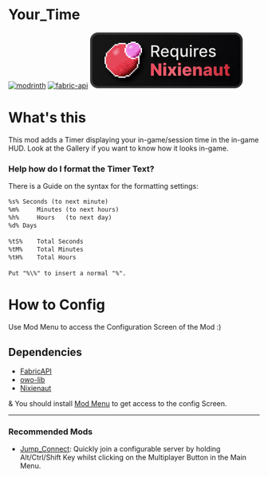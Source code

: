 # Your_Time
[![modrinth](https://cdn.jsdelivr.net/npm/@intergrav/devins-badges@3/assets/cozy/available/modrinth_vector.svg)](https://modrinth.com/mod/your_time)
[![fabric-api](https://cdn.jsdelivr.net/npm/@intergrav/devins-badges@3/assets/cozy/requires/fabric-api_vector.svg)](https://modrinth.com/mod/fabric-api)
[![Nixienaut](https://raw.githubusercontent.com/rotgruengelb/some-badges/ebcfc6fc0582553133fa0e89150cd99dc57e8ffd/Nixienaut/cozy_vector.svg)](https://modrinth.com/mod/Nixienaut)

# What's this
This mod adds a Timer displaying your in-game/session time in the in-game HUD. Look at the Gallery if you want to know how it looks in-game.

### Help how do I format the Timer Text?
There is a Guide on the syntax for the formatting settings:
```
%s%	Seconds (to next minute)
%m% 	Minutes (to next hours)
%h% 	Hours   (to next day)
%d%	Days

%tS%	Total Seconds
%tM%	Total Minutes
%tH%	Total Hours

Put "%\%" to insert a normal "%".
```

# How to Config
Use Mod Menu to access the Configuration Screen of the Mod :)

## Dependencies
- [FabricAPI](https://modrinth.com/mod/fabric-api)
- [owo-lib](https://modrinth.com/mod/owo-lib)
- [Nixienaut](https://modrinth.com/mod/Nixienaut)

& You should install [Mod Menu](https://modrinth.com/mod/modmenu) to get access to the config Screen.

---

### Recommended Mods
- [Jump_Connect](https://modrinth.com/mod/jump_connect): Quickly join a configurable server by holding Alt/Ctrl/Shift Key whilst clicking on the Multiplayer Button in the Main Menu.